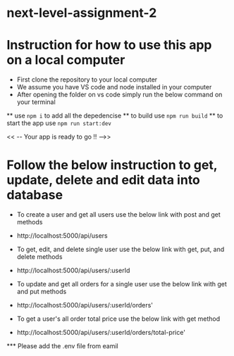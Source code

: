 # next-level-assignment-2

# Instruction for how to use this app on a local computer

- First clone the repository to your local computer
- We assume you have VS code and node installed in your computer
- After opening the folder on vs code simply run the below command on your terminal

\*\* use `npm i` to add all the depedencise
\*\* to build use `npm run build`
\*\* to start the app use `npm run start:dev`

<< -- Your app is ready to go !! -->>

# Follow the below instruction to get, update, delete and edit data into database

- To create a user and get all users use the below link with post and get methods

* http://localhost:5000/api/users

- To get, edit, and delete single user use the below link with get, put, and delete methods

* http://localhost:5000/api/users/:userId

- To update and get all orders for a single user use the below link with get and put methods

* http://localhost:5000/api/users/:userId/orders'

- To get a user's all order total price use the below link with get method

* http://localhost:5000/api/users/:userId/orders/total-price'

\*\*\* Please add the .env file from eamil
